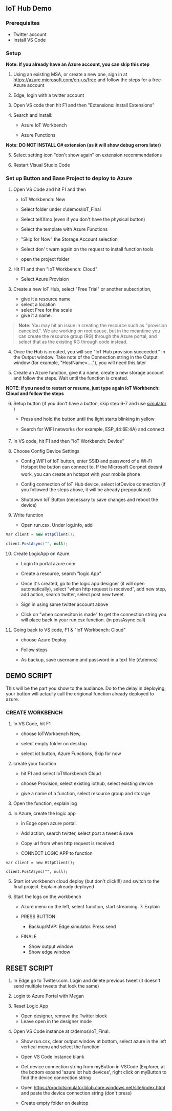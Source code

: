## IoT Hub Demo 

### Prerequisites
- Twitter account
- Install VS Code

### Setup
**Note: If you already have an Azure account, you can skip this step**

1. Using an existing MSA, or create a new one, sign in at https://azure.microsoft.com/en-us/free and follow the steps for a free Azure account
2. Edge, login with a twitter account
3. Open VS code then hit F1 and then "Extensions: Install Extensions"
4.  Search and install:

	- Azure IoT Workbench

	- Azure Functions

**Note: DO NOT INSTALL C# extension (as it will show debug errors later)**

5. Select setting icon "don't show again"  on extension recommendations

6. Restart Visual Studio Code

### Set up Button and Base Project to deploy to Azure

1. Open VS Code and hit  F1 and then

	- IoT Workbench: New

	- Select folder under c\demos\IoT_Final

	- Select teXXmo (even if you don't have the physical button)

	- Select the template with Azure Functions

	- "Skip for Now" the Storage Account selection

	- Select don' t warn again on the request to install function tools
	- open the project folder

2. Hit F1 and then "IoT Workbench: Cloud"
	- Select Azure Provision

3. Create a new IoT Hub, select "Free Trial" or another subscription, 
	- give it a resource name
	- select a location
	- select Free for the scale
	- give it a name. 

> **Note:** You may hit an issue in creating the resource such as "provision canceled.". We are working on root cause, but in the meantime you can create the resource group (RG) through the Azure portal, and select that as the existing RG through code instead.

4. Once the Hub is created, you will see "IoT Hub provision succeeded." in the Output window. Take note of the Connection string in the Output window (for example, "HostName=...."), you will need this later

5. Create an Azure function, give it a name, create a new storage account and follow the steps. Wait until the function is created.

**NOTE: if you need to restart or resume, just type again IoT Workbench: Cloud and follow the steps**

6. Setup button (if you don't have a button, skip step 6-7 and use [simulator](https://prodiotsimulator.blob.core.windows.net/site/index.html) )

	- Press and hold the button until the light starts blinking in yellow

	- Search for WIFI networks (for example, ESP_44:6E:4A) and connect

7. In VS code, hit F1 and then "IoT Workbench: Device"

8.  Choose Config Device Settings

	- Config WIFI of IoT button, enter SSID and password of a Wi-Fi Hotspot the button can connect to. If the Microsoft Corpnet doesnt work, you can create an hotspot with your mobile phone

	- Config connection of IoT Hub device, select IotDevice connection (if you followed the steps above, it will be already prepopulated)
	- Shutdown IoT Button (necessary to save changes and reboot the device)

9. Write function
	- Open run.csx. Under log.info, add


```C#
Var client = new HttpClient();

client.PostAsync("", null);

```

10. Create LogicApp on Azure
	- Login to portal.azure.com

	- Create a resource, search "logic App"

	- Once it's created, go to the logic app designer (it will open automatically), select "when http request is received", add new step, add action, search twitter, select post new tweet. 

	- Sign in using same twitter account above
	
	- Click on "when conneciton is made" to get the connection string you will place back in your run.csx function. (in postAsync call)


11. Going back to VS code,  F1 & "IoT Workbench: Cloud"

	- choose Azure Deploy

	- Follow steps

	- As backup, save username and password in a text file (c\demos) 
 
 

## DEMO SCRIPT
This will be the part you show to the audiance.  Do to the delay in deploying, your button will actaully call the origional function already deployed to azure.

### CREATE WORKBENCH

1. In VS Code, hit F1
	- choose IoTWorkbench New, 

	- select empty folder on desktop

	- select  iot button, Azure Functions, Skip for now
2.  create your fucntion
	
	- hit F1 and select IoTWorkbench Cloud

	- choose Provision, select existing iothub, select existing device

	- give a name of a function, select resource group and storage

3. Open the function, explain log

4. In Azure, create the logic app

	- in Edge open azure portal. 

	- Add action, search twitter, select post a tweet & save

	- Copy url from when http request is received

	- CONNECT LOGIC APP to function
	
```
var client = new HttpClient(); 

client.PostAsync("", null);

```
5. Start iot workbench cloud deploy (but don't click!!!) and switch to the final project. Explain already deployed

6. Start the logs on the workbench

	- Azure menu on the left, select function, start streaming. 7. Explain
	- PRESS BUTTON
		- Backup/MVP: Edge simulator. Press send

	- FINALE
		- Show output window
		- Show edge window

	
## RESET SCRIPT

1. In Edge go to Twitter.com. Login and delete previous tweet (it doesn't send multiple tweets that look the same)

2. Login to Azure Portal with Megan

3. Reset Logic App
	- Open designer, remove the Twitter block
	-  Leave open in the designer mode

3. Open VS Code instance at c\demos\IoT_Final.
	-  Show run.csx, clear output window at bottom, select azure in the left vertical menu and select the function

	- Open VS Code instance blank

	- Get device connection string from myButton in VSCode (Explorer, at the bottom expand 'azure iot hub devices', right click on myButton to find the device connection string

	- Open https://prodiotsimulator.blob.core.windows.net/site/index.html  and paste the device connection string (don't press)
	- Create empty folder on desktop